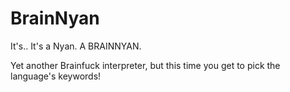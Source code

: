 BrainNyan
=========
It's.. It's a Nyan. A BRAINNYAN.

Yet another Brainfuck interpreter, but this time you get to pick
the language's keywords!